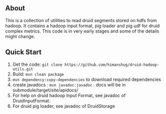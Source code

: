 ## About
This is a collection of utilities to read druid segments stored on hdfs from hadoop. It contains a hadoop input format, pig loader and pig udf for druid complex metrics.
This code is in very early stages and some of the details might change.

## Quick Start
1. Get the code: `git clone https://github.com/himanshug/druid-hadoop-utils.git`
1. Build: `mvn clean package`
1. `mvn dependency:copy-dependencies` to download required dependencies
1. create javadocs : `mvn javadoc:javadoc` . docs will be in submodule/target/site/apidocs/
1. For help on druid hadoop Input Format, see javadoc of DruidInputFormat.
1. For druid pig loader, see javadoc of DruidStorage
